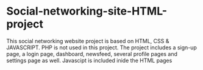 # Social-networking-site-HTML-project
This social networking website project is based on HTML, CSS & JAVASCRIPT. PHP is not used in this project. The project includes a sign-up page, a login page, dashboard, newsfeed, several profile pages and settings page as well.
Javascipt is included inide the HTML pages
